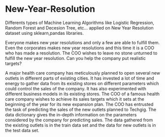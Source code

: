 # New-Year-Resolution
Differents types of Machine Learning Algorithms like Logistic Regression, Random Forest and Decesion Tree, etc... applied on New Year Resolution dataset using sklearn,pandas libraries. 

Everyone makes new year resolutions and only a few are able to fulfill them. Even the corporates makes new year resolutions and this time it is a COO who has made a resolution. The COO wishes to leave no stone unturned to fulfill the new year resolution. Can you help the company put realistic targets?

A major health care company has meticulously planned to open several new outlets in different parts of existing cities. It has invested a lot of time and energy to gather data from its existing stores on different parameters which could control the sales of the company. It has also experimented with different business models in its existing stores. The COO of a famous health care company wishes to achieve its sales targets which it sets at the beginning of the year for its new expansion plan. The COO has entrusted the task of predicting the sales of the new outlets planned to Techgig. The data dictionary gives the in-depth information on the parameters considered by the company for predicting sales. The data gathered from the existing outlets is in the train data set and the data for new outlets is in the test data set.

